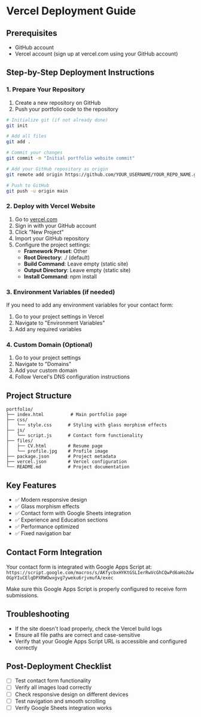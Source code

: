 # Vercel Deployment Guide

## Prerequisites
- GitHub account
- Vercel account (sign up at vercel.com using your GitHub account)

## Step-by-Step Deployment Instructions

### 1. Prepare Your Repository
1. Create a new repository on GitHub
2. Push your portfolio code to the repository

```bash
# Initialize git (if not already done)
git init

# Add all files
git add .

# Commit your changes
git commit -m "Initial portfolio website commit"

# Add your GitHub repository as origin
git remote add origin https://github.com/YOUR_USERNAME/YOUR_REPO_NAME.git

# Push to GitHub
git push -u origin main
```

### 2. Deploy with Vercel Website
1. Go to [vercel.com](https://vercel.com)
2. Sign in with your GitHub account
3. Click "New Project"
4. Import your GitHub repository
5. Configure the project settings:
   - **Framework Preset**: Other
   - **Root Directory**: ./ (default)
   - **Build Command**: Leave empty (static site)
   - **Output Directory**: Leave empty (static site)
   - **Install Command**: npm install

### 3. Environment Variables (if needed)
If you need to add any environment variables for your contact form:
1. Go to your project settings in Vercel
2. Navigate to "Environment Variables"
3. Add any required variables

### 4. Custom Domain (Optional)
1. Go to your project settings
2. Navigate to "Domains"
3. Add your custom domain
4. Follow Vercel's DNS configuration instructions

## Project Structure
```
portfolio/
├── index.html          # Main portfolio page
├── css/
│   └── style.css      # Styling with glass morphism effects
├── js/
│   └── script.js      # Contact form functionality
├── files/
│   ├── CV.html        # Resume page
│   └── profile.jpg    # Profile image
├── package.json       # Project metadata
├── vercel.json        # Vercel configuration
└── README.md          # Project documentation
```

## Key Features
- ✅ Modern responsive design
- ✅ Glass morphism effects
- ✅ Contact form with Google Sheets integration
- ✅ Experience and Education sections
- ✅ Performance optimized
- ✅ Fixed navigation bar

## Contact Form Integration
Your contact form is integrated with Google Apps Script at:
`https://script.google.com/macros/s/AKfycbxHYKtGSLIerRwVcGhCQwPd6aHoZdwOGpYIuCElqDPXRWOwxgvg7yweku6rjvmufA/exec`

Make sure this Google Apps Script is properly configured to receive form submissions.

## Troubleshooting
- If the site doesn't load properly, check the Vercel build logs
- Ensure all file paths are correct and case-sensitive
- Verify that your Google Apps Script URL is accessible and configured correctly

## Post-Deployment Checklist
- [ ] Test contact form functionality
- [ ] Verify all images load correctly
- [ ] Check responsive design on different devices
- [ ] Test navigation and smooth scrolling
- [ ] Verify Google Sheets integration works